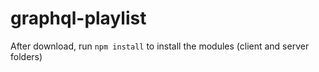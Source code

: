 # graphql-playlist

After download, run `npm install` to install the modules (client and server folders)
